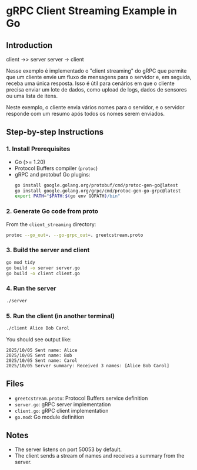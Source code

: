 # gRPC Client Streaming Example in Go

## Introduction

client ->> server
server -> client

Nesse exemplo é implementado o "client streaming" do gRPC que permite que um cliente envie um fluxo de mensagens para o servidor e, em seguida, receba uma única resposta. Isso é útil para cenários em que o cliente precisa enviar um lote de dados, como upload de logs, dados de sensores ou uma lista de itens.

Neste exemplo, o cliente envia vários nomes para o servidor, e o servidor responde com um resumo após todos os nomes serem enviados.

## Step-by-step Instructions

### 1. Install Prerequisites
- Go (>= 1.20)
- Protocol Buffers compiler (`protoc`)
- gRPC and protobuf Go plugins:
  ```bash
  go install google.golang.org/protobuf/cmd/protoc-gen-go@latest
  go install google.golang.org/grpc/cmd/protoc-gen-go-grpc@latest
  export PATH="$PATH:$(go env GOPATH)/bin"
  ```

### 2. Generate Go code from proto
From the `client_streaming` directory:
```bash
protoc --go_out=. --go-grpc_out=. greetcstream.proto
```

### 3. Build the server and client
```bash
go mod tidy
go build -o server server.go 
go build -o client client.go 
```

### 4. Run the server
```bash
./server
```

### 5. Run the client (in another terminal)
```bash
./client Alice Bob Carol
```
You should see output like:
```
2025/10/05 Sent name: Alice
2025/10/05 Sent name: Bob
2025/10/05 Sent name: Carol
2025/10/05 Server summary: Received 3 names: [Alice Bob Carol]
```

## Files
- `greetcstream.proto`: Protocol Buffers service definition
- `server.go`: gRPC server implementation
- `client.go`: gRPC client implementation
- `go.mod`: Go module definition

## Notes
- The server listens on port 50053 by default.
- The client sends a stream of names and receives a summary from the server.
